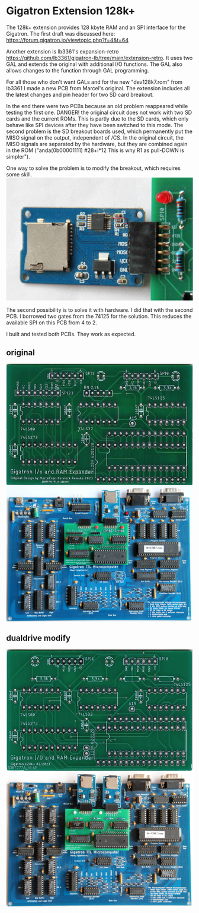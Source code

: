 # Gigatron Extension 128k+

The 128k+ extension provides 128 kbyte RAM and an SPI interface for the Gigatron.
The first draft was discussed here: https://forum.gigatron.io/viewtopic.php?f=4&t=64

Another extension is lb3361's expansion-retro https://github.com/lb3361/gigatron-lb/tree/main/extension-retro.
It uses two GAL and extends the original with additional I/O functions. The GAL also allows changes to the function through GAL programming.

For all those who don't want GALs and for the new "dev128k7.rom" from lb3361 I made a new PCB from Marcel's original. The extension includes all the latest changes and pin header for two SD card breakout.

In the end there were two PCBs because an old problem reappeared while testing the first one. DANGER! the original circuit does not work with two SD cards and the current ROMs.
This is partly due to the SD cards, which only behave like SPI devices after they have been switched to this mode. The second problem is the SD breakout boards used, which permanently put the MISO signal on the output, independent of /CS. In the original circuit, the MISO signals are separated by the hardware, but they are combined again in the ROM
("anda(0b00001111) #28+i*12 This is why R1 as pull-DOWN is simpler").

One way to solve the problem is to modify the breakout, which requires some skill.
![expansion dualdrive](./picture/sd-card-mod.jpg)

The second possibility is to solve it with hardware. I did that with the second PCB. I borrowed two gates from the 74125 for the solution. This reduces the available SPI on this PCB from 4 to 2.

I built and tested both PCBs. They work as expected.

## original

![expansion original](./expansion-original/picture/expansion-original-pcb-2.jpg)
![expansion original](./picture/gigatron-with-expansion-original.jpg)

## dualdrive modify

![expansion dualdrive](./expansion-dualdrive/picture/expansion-dualdrive-pcb2.jpg)
![expansion dualdrive](./picture/gigatron-with-expansion-dualdrive.jpg)
